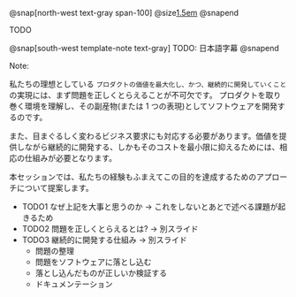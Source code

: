 @snap[north-west text-gray span-100]
@size[1.5em](Goals)
@snapend

TODO

@snap[south-west template-note text-gray]
TODO: 日本語字幕
@snapend

Note:

私たちの理想としている `プロダクトの価値を最大化し、かつ、継続的に開発していくこと` の実現には、まず問題を正しくとらえることが不可欠です。
プロダクトを取り巻く環境を理解し、その副産物(または 1 つの表現)としてソフトウェアを開発するのです。

また、目まぐるしく変わるビジネス要求にも対応する必要があります。価値を提供しながら継続的に開発する、しかもそのコストを最小限に抑えるためには、相応の仕組みが必要となります。

本セッションでは、私たちの経験もふまえてこの目的を達成するためのアプローチについて提案します。

* TODO1 なぜ上記を大事と思うのか -> これをしないとあとで述べる課題が起きるため
* TODO2 問題を正しくとらえるとは? -> 別スライド
* TODO3 継続的に開発する仕組み -> 別スライド
    * 問題の整理
    * 問題をソフトウェアに落とし込む
    * 落とし込んだものが正しいか検証する
    * ドキュメンテーション
